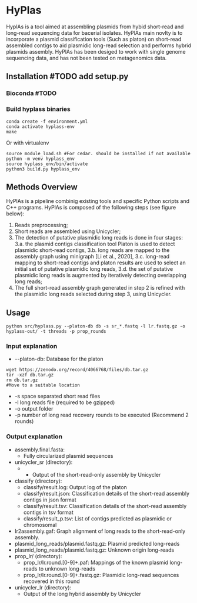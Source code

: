 
# HyPlas
HyplAs is a tool aimed at assembling plasmids from hybid short-read and long-read sequencing data for bacerial isolates.
HyPlAs main novlty is to incorporate a plasmid classification tools (Such as platon) on short-read assembled contigs to aid plasmidic long-read selection and performs hybrid plasmids assembly.
HyPlAs has been desiged to work with single genome sequencing data, and has not been tested on metagenomics data.  

## Installation #TODO add setup.py

### Bioconda #TODO
### Build hyplass binaries
```
conda create -f environment.yml
conda activate hyplass-env
make
```

Or with virtualenv 
```
source module_load.sh #For cedar. should be installed if not available
python -m venv hyplass_env
source hyplass_env/bin/activate
python3 build.py hyplass_env
```

## Methods Overview

HyPlAs  is a pipeline combinig existing tools and specific Python scripts and C++ programs. HyPlAs is composed of
the following steps (see figure below): 
1. Reads preprocessing;  
2. Short reads are assembled using Unicycler;
3. The detection of putative plasmidic long reads is done in four stages:
	3.a. the plasmid contigs classification tool Platon is used to detect plasmidic short-read contigs,
	3.b. long reads are mapped to the assembly graph using minigraph [Li et al., 2020],
   	3.c. long-read mapping to short-read contigs and platon results are used to select an initial set of putative plasmidic long reads,
   	3.d. the set of putative plasmidic long reads is augmented by iteratively detecting overlapping long reads;
4. The full short-read assembly graph generated in step 2 is refined with the plasmidic long reads selected during step 3, using Unicycler. 

## Usage
```
python src/hyplass.py --platon-db db -s sr_*.fastq -l lr.fastq.gz -o hyplass-out/ -t threads -p prop_rounds      
```
### Input explanation
 - --platon-db: Database for the platon
 ```
wget https://zenodo.org/record/4066768/files/db.tar.gz
tar -xzf db.tar.gz
rm db.tar.gz
#Move to a suitable location
```
- -s space separated short read files
- -l long reads file (required to be gzipped)
- -o output folder
- -p number of long read recovery rounds to be executed (Recommend 2 rounds)

### Output explanation
- assembly.final.fasta: 
	- Fully circularized plasmid sequences
- unicycler_sr (directory):
	- - Output of the short-read-only assembly by Unicycler
- classify (directory):
	- classify/result.log: Output log of the platon
	- classify/result.json: Classification details of the short-read assembly contigs in json format
	- classify/result.tsv: Classification details of the short-read assembly contigs in tsv format
	- classify/result_p.tsv: List of contigs predicted as plasmidic or chromosomal
- lr2assembly.gaf: Graph alignment of long reads to the short-read-only assembly.
- plasmid_long_reads/plasmid.fastq.gz: Plasmid predicted long-reads
- plasmid_long_reads/plasmid.fastq.gz: Unknown origin long-reads
- prop_lr/ (directory):
	- prop_lr/lr.round.[0-9]+.paf: Mappings of the known plasmid long-reads to unknown long-reads
	- prop_lr/lr.round.[0-9]+.fastq.gz: Plasmidic long-read sequences recovered in this round
- unicycler_lr (directory):
	- Output of the long hybrid assembly by Unicycler
